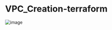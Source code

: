 # VPC_Creation-terraform


![image](https://github.com/user-attachments/assets/20882d26-4470-47b9-9fc7-8604e5029fba)
